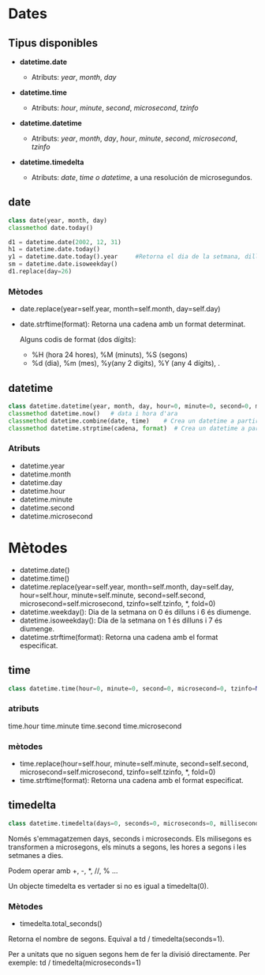 # Dates

## Tipus disponibles
* __datetime.date__
    * Atributs: _year_, _month_, _day_

* __datetime.time__
    * Atributs: _hour_, _minute_, _second_, _microsecond_, _tzinfo_

* __datetime.datetime__
    * Atributs: _year_, _month_, _day_, _hour_, _minute_, _second_, _microsecond_, _tzinfo_

* __datetime.timedelta__
    *  Atributs: _date_, _time o datetime_, a una resolución de microsegundos.

## date
```python
class date(year, month, day)
classmethod date.today()
```

```python
d1 = datetime.date(2002, 12, 31)
h1 = datetime.date.today()
y1 = datetime.date.today().year     #Retorna el dia de la setmana, dilluns és 1 y el diumenge és 7.
sm = datetime.date.isoweekday()
d1.replace(day=26)
```
### Mètodes
* date.replace(year=self.year, month=self.month, day=self.day)
* date.strftime(format): Retorna una cadena amb un format determinat.

    Alguns codis de format (dos dígits):
    * %H (hora 24 hores), %M (minuts), %S (segons)
    * %d (dia), %m (mes), %y(any 2 digits), %Y (any 4 dígits), .

## datetime
```python
class datetime.datetime(year, month, day, hour=0, minute=0, second=0, microsecond=0, tzinfo=None, *, fold=0)
classmethod datetime.now()   # data i hora d'ara
classmethod datetime.combine(date, time)    # Crea un datetime a partir d'un date i un time
classmethod datetime.strptime(cadena, format)  # Crea un datetime a partir de la cadena que li passen, la qual té el format especificat. Llança ValueError si le format de la cadena no casa amb l'especificat.
```

### Atributs
* datetime.year
* datetime.month
* datetime.day
* datetime.hour
* datetime.minute
* datetime.second
* datetime.microsecond

# Mètodes
* datetime.date()
* datetime.time()
* datetime.replace(year=self.year, month=self.month, day=self.day, hour=self.hour, minute=self.minute, second=self.second, microsecond=self.microsecond, tzinfo=self.tzinfo, *, fold=0)
* datetime.weekday(): Dia de la setmana on 0 és dilluns i 6 és diumenge.
* datetime.isoweekday(): Dia de la setmana on 1 és dilluns i 7 és diumenge.
* datetime.strftime(format): Retorna una cadena amb el format especificat.

## time
```python
class datetime.time(hour=0, minute=0, second=0, microsecond=0, tzinfo=None, *, fold=0)
```

### atributs
time.hour
time.minute
time.second
time.microsecond

### mètodes
* time.replace(hour=self.hour, minute=self.minute, second=self.second, microsecond=self.microsecond, tzinfo=self.tzinfo, *, fold=0)
* time.strftime(format): Retorna una cadena amb el format especificat.



## timedelta
```python
class datetime.timedelta(days=0, seconds=0, microseconds=0, milliseconds=0, minutes=0, hours=0, weeks=0)
```

Només s'emmagatzemen days, seconds i microseconds. Els milisegons es transformen a microsegons, els minuts a segons, les hores a segons i les setmanes a dies.

Podem operar amb +, -, *, //, % ...

Un objecte timedelta es vertader si no es igual a timedelta(0).

### Mètodes
* timedelta.total_seconds()

Retorna el nombre de segons. Equival a td / timedelta(seconds=1).


Per a unitats que no siguen segons hem de fer la divisió directamente. Per exemple: td / timedelta(microseconds=1)


